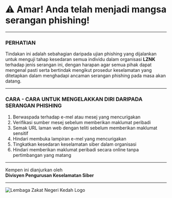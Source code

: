 # ⚠️ Amar! Anda telah menjadi mangsa serangan phishing!

---

### PERHATIAN

Tindakan ini adalah sebahagian daripada ujian phishing yang dijalankan untuk menguji tahap kesedaran semua individu dalam organisasi **LZNK** terhadap jenis serangan ini, dengan harapan agar semua pihak dapat mengenal pasti serta bertindak mengikut prosedur keselamatan yang ditetapkan dalam menghadapi ancaman serangan phishing pada masa akan datang.

---

### CARA - CARA UNTUK MENGELAKKAN DIRI DARIPADA SERANGAN PHISHING

1. Berwaspada terhadap e-mel atau mesej yang mencurigakan
2. Verifikasi sumber mesej sebelum memberikan maklumat peribadi
3. Semak URL laman web dengan teliti sebelum memberikan maklumat sensitif
4. Hindari membuka lampiran e-mel yang mencurigakan
5. Tingkatkan kesedaran keselamatan siber dalam organisasi
6. Hindari memberikan maklumat peribadi secara online tanpa pertimbangan yang matang

---

Kempen ini dianjurkan oleh  
**Divisyen Pengurusan Keselamatan Siber**

---

![Lembaga Zakat Negeri Kedah Logo](C:\xampp\htdocs\lznkkk-removebg-preview.png)
